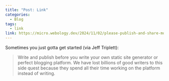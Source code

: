 ```yaml
---
title: "Post: Link"
categories:
  - Blog
tags:
  - link
link: https://micro.webology.dev/2024/11/02/please-publish-and-share-more/
---
```


Sometimes you just gotta get started (via Jeff Triplett):

> Write and publish before you write your own static site generator or perfect blogging platform. We have lost billions of good writers to this side quest because they spend all their time working on the platform instead of writing.
